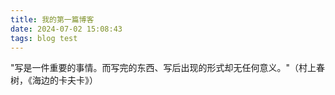 ```yaml
---
title: 我的第一篇博客
date: 2024-07-02 15:08:43
tags: blog test
---
```


"写是一件重要的事情。而写完的东西、写后出现的形式却无任何意义。"（村上春树，《海边的卡夫卡》）
